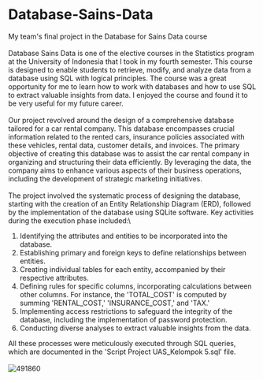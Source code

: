 # Database-Sains-Data
My team's final project in the Database for Sains Data course\
\
Database Sains Data is one of the elective courses in the Statistics program at the University of Indonesia that I took in my fourth semester. This course is designed to enable students to retrieve, modify, and analyze data from a database using SQL with logical principles. The course was a great opportunity for me to learn how to work with databases and how to use SQL to extract valuable insights from data. I enjoyed the course and found it to be very useful for my future career.\
\
Our project revolved around the design of a comprehensive database tailored for a car rental company. This database encompasses crucial information related to the rented cars, insurance policies associated with these vehicles, rental data, customer details, and invoices. The primary objective of creating this database was to assist the car rental company in organizing and structuring their data efficiently. By leveraging the data, the company aims to enhance various aspects of their business operations, including the development of strategic marketing initiatives.\
\
The project involved the systematic process of designing the database, starting with the creation of an Entity Relationship Diagram (ERD), followed by the implementation of the database using SQLite software. Key activities during the execution phase included:\
1. Identifying the attributes and entities to be incorporated into the database.
2. Establishing primary and foreign keys to define relationships between entities.
3. Creating individual tables for each entity, accompanied by their respective attributes.
4. Defining rules for specific columns, incorporating calculations between other columns. For instance, the 'TOTAL_COST' is computed by summing 'RENTAL_COST,' 'INSURANCE_COST,' and 'TAX.'
5. Implementing access restrictions to safeguard the integrity of the database, including the implementation of password protection.
6. Conducting diverse analyses to extract valuable insights from the data.

All these processes were meticulously executed through SQL queries, which are documented in the 'Script Project UAS_Kelompok 5.sql' file.\
\
![491860](https://github.com/ChatleaShakira/Database-Sains-Data/assets/156671316/911c1c02-67d0-42a9-93b2-59f22cc8da72)
